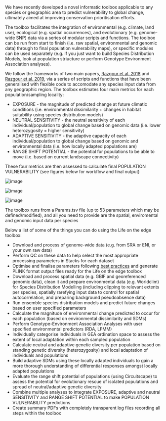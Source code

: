We have recently developed a novel informatic toolbox applicable to any species or geographic area to predict vulnerability to global change, ultimately aimed at improving conservation prioritisation efforts. 

The toolbox facilitates the integration of environmental (e.g. climate, land use), ecological (e.g. spatial occurrences), and evolutionary (e.g. genome-wide SNP) data via a series of modular scripts and functions. The toolbox can be run from start to finish (i.e. raw spatial, environmental and genomic data) through to final population vulnerability maps), or specific modules can be used separately (e.g. if you just want to build Species Distribution Models, look at population striucture or perform Genotype Environment Association analyses).

We follow the frameworks of two main papers, [Razgour et al. 2018](https://onlinelibrary.wiley.com/doi/10.1111/1755-0998.12694) and [Razgour et al. 2019](https://www.pnas.org/doi/10.1073/pnas.1820663116), via a series of scripts and functions that have been generalised with flexible code to accomodate any species input data from any geographic region. The toolbox estimates four main metrics for each population/sampling locality:

* EXPOSURE - the magnitude of predicted change at future climatic conditions (i.e. environmental dissimilarity + changes in habitat suitability using species distribution models)
* NEUTRAL SENSITIVITY - the neutral sensitivity of each individual/population to global change based on genomic data (i.e. lower heterozygosity = higher sensitivity)
* ADAPTIVE SENSITIVITY - the adaptive capacity of each individual/population to global change based on genomic and environmental data (i.e. how locally adapted populations are)
* RANGE SHIFT POTENTIAL - the potential for populations to be able to move (i.e. based on current landscape connectivity)

These four metrics are then assessed to calculate final POPULATION VULNERABILITY (see figures below for workflow and final output)

![image](https://cd-barratt.github.io/Life_on_the_edge.github.io/workflow_general.png)

![image](https://cd-barratt.github.io/Life_on_the_edge.github.io/workflow.png)

![image](https://cd-barratt.github.io/Life_on_the_edge.github.io/pop_vulnerability.png)

The toolbox runs from a Params.tsv file (up to 53 parameters which may be defined/modified), and all you need to provide are the spatial, enviromental and genomic input data per species

Below a list of some of the things you can do using the Life on the edge toolbox:
* Download and process of genome-wide data (e.g. from SRA or ENI, or your own raw data)
* Perform QC on these data to help select the most appropriate processing parameters in Stacks for each dataset
* Optimise and finalise parameters following [best practices](https://besjournals.onlinelibrary.wiley.com/doi/10.1111/2041-210X.12775) and generate PLINK format output files ready for the Life on the edge toolbox
* Download and process spatial data (e.g. GBIF and georeferenced genomic data), clean it and prepare environmental data (e.g. Worldclim) for Species Distribution Modelling (including clipping to relevant extents per species, spatially rarefying input data to control for spatial autocorrelation, and preparing background pseudoabsence data)
* Run ensemble species distribution models and predict future changes based on user specified parameters
* Calculate the magnitude of environmental change predicted to occur for each population (based on environmental dissimilarity and SDMs)
* Perform Genotype-Environment Association Analyses with user specified environmental predictors (RDA, LFMM)
* Individually categorise individuals in GEA ordination space to assess the extent of local adaptation within each sampled population
* Calculate neutral and adaptive genetic diversity per population based on standing genetic diversity (heterozygosity) and local adaptation of individuals and populations
* Build adaptive SDMs using these locally adapted individuals to gain a more thorough understanding of differential responses amongst locally adapted populations
* Evaluate the range shift potential of populations (using Circuitscape) to assess the potential for evolutionary rescue of isolated populations and spread of neutral/adaptive genetic diversity
* Combine multiple analyses to integrate EXPOSURE, adaptive and neutral SENSITIVITY and RANGE SHIFT POTENTIAL to make POPULATION VULNERABILITY predictions
* Create summary PDFs with completely transparent log files recording all steps within the toolbox

